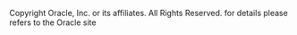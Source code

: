 Copyright Oracle, Inc. or its affiliates. All Rights Reserved.
for details please refers to the Oracle site
